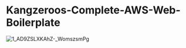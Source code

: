 # Kangzeroos-Complete-AWS-Web-Boilerplate

![1_AD9ZSLXKAhZ-_WomszsmPg](https://user-images.githubusercontent.com/22982964/124559192-05ccaa80-de6e-11eb-873b-c722cc93d4fa.png)
